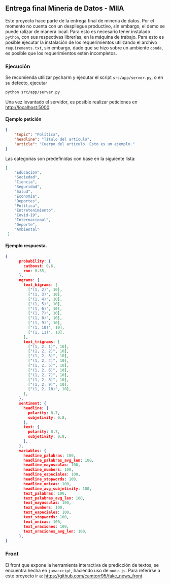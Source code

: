 ## Entrega final Mineria de Datos - MIIA

Este proyecto hace parte de la entrega final de minería de datos. Por el momento no cuenta con un despliegue productivo, sin embargo, el demo se puede ralizar de manera local. Para esto es necesario tener instalado `python`, con sus respectivas librerías, en la máquina de trabajo. Para esto es posible ejecutar la instalación de los requerimientos utilizando el archivo `requirements.txt`, sin embargo, dado que se hizo sobre un ambiente `conda`, es posible que los requerimientos estén incompletos.

### Ejecución

Se recomienda utilizar pycharm y ejecutar el script `src/app/server.py`, o en su defecto, ejecutar

```sh
python src/app/server.py
```

Una vez levantado el servidor, es posible realizar peticiones en
[http://localhost:5000](http://localhost:5000).

#### Ejemplo petición

```json
{
    "topic": "Política",
    "headline": "Título del artículo",
    "article": "Cuerpo del artículo. Esto es un ejemplo."
}
```

Las categorías son predefinidas con base en la siguiente lista:

```json
[
    "Educacion",
    "Sociedad",
    "Ciencia",
    "Seguridad",
    "Salud",
    "Economia",
    "Deportes",
    "Política",
    "Entretenimiento",
    "Covid-19",
    "Internacional",
    "Deporte",
    "Ambiental"
 ]
```

#### Ejemplo respuesta.

```json
{
      probability: {
        catboost: 0.6,
        rnn: 0.55,
      },
      ngrams: {
        text_bigrams: [
          ["(1, 2)", 10],
          ["(1, 3)", 10],
          ["(1, 4)", 10],
          ["(1, 5)", 10],
          ["(1, 6)", 10],
          ["(1, 7)", 10],
          ["(1, 8)", 10],
          ["(1, 9)", 10],
          ["(1, 10)", 10],
          ["(1, 11)", 10],
        ],
        text_trigrams: [
          ["(1, 2, 1)", 10],
          ["(1, 2, 2)", 10],
          ["(1, 2, 3)", 10],
          ["(1, 2, 4)", 10],
          ["(1, 2, 5)", 10],
          ["(1, 2, 6)", 10],
          ["(1, 2, 7)", 10],
          ["(1, 2, 8)", 10],
          ["(1, 2, 9)", 10],
          ["(1, 2, 10)", 10],
        ],
      },
      sentiment: {
        headline: {
          polarity: 0.7,
          subjetivity: 0.8,
        },
        text: {
          polarity: 0.7,
          subjetivity: 0.8,
        },
      },
      variables: {
        headline_palabras: 100,
        headline_palabras_avg_len: 100,
        headline_mayusculas: 100,
        headline_numbers: 100,
        headline_especiales: 100,
        headline_stopwords: 100,
        headline_unicas: 100,
        headline_avg_subjetivity: 100,
        text_palabras: 100,
        text_palabras_avg_len: 100,
        text_mayusculas: 100,
        text_numbers: 100,
        text_especiales: 100,
        text_stopwords: 100,
        text_unicas: 100,
        text_oraciones: 100,
        text_oraciones_avg_len: 100,
      },
}
```

### Front

El front que expone la herramienta interactiva de predicción de textos, se encuentra hecha en `javascript`, haciendo uso de `node.js`. Para referirse a este proyecto ir a:
https://github.com/camtorr95/fake_news_front

